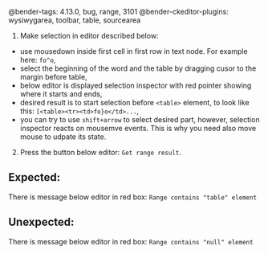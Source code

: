 @bender-tags: 4.13.0, bug, range, 3101
@bender-ckeditor-plugins: wysiwygarea, toolbar, table, sourcearea

1. Make selection in editor described below:
  * use mousedown inside first cell in first row in text node. For example here: `fo^o`,
  * select the beginning of the word and the table by dragging cusor to the margin before table,
  * below editor is displayed selection inspector with red pointer showing where it starts and ends,
  * desired result is to start selection before `<table>` element, to look like this: `[<table><tr><td>fo}o</td>...`,
  * you can try to use `shift+arrow` to select desired part, however, selection inspector reacts on mousemve events. This is why you need also move mouse to udpate its state.
2. Press the button below editor: `Get range result`.

## Expected:

There is message below editor in red box: `Range contains "table" element`

## Unexpected:

There is message below editor in red box: `Range contains "null" element`
